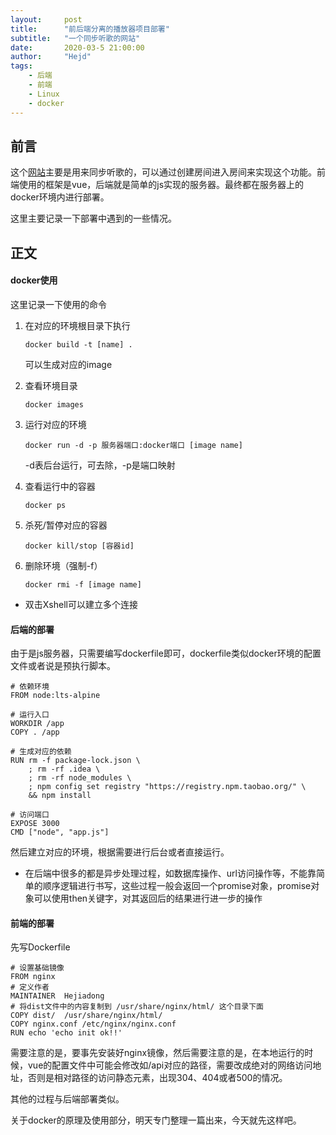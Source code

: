 ```yaml
---
layout:     post
title:      "前后端分离的播放器项目部署"
subtitle:   "一个同步听歌的网站"
date:       2020-03-5 21:00:00
author:     "Hejd"
tags:
    - 后端
    - 前端
    - Linux
    - docker
---
```



## 前言

这个[网站](http://112.125.88.184:8081/#/)主要是用来同步听歌的，可以通过创建房间进入房间来实现这个功能。前端使用的框架是vue，后端就是简单的js实现的服务器。最终都在服务器上的docker环境内进行部署。

这里主要记录一下部署中遇到的一些情况。



## 正文

#### docker使用

这里记录一下使用的命令

1. 在对应的环境根目录下执行

   ```shell
   docker build -t [name] .
   ```

   可以生成对应的image

2. 查看环境目录

   ```shell
   docker images
   ```

3. 运行对应的环境

   ```shell
   docker run -d -p 服务器端口:docker端口 [image name]
   ```

   -d表后台运行，可去除，-p是端口映射

4. 查看运行中的容器

   ```shell
   docker ps
   ```

5. 杀死/暂停对应的容器

   ```shell
   docker kill/stop [容器id]
   ```

6. 删除环境（强制-f）

   ```shell
   docker rmi -f [image name]
   ```

* 双击Xshell可以建立多个连接



#### 后端的部署

由于是js服务器，只需要编写dockerfile即可，dockerfile类似docker环境的配置文件或者说是预执行脚本。

```shell
# 依赖环境
FROM node:lts-alpine

# 运行入口
WORKDIR /app
COPY . /app

# 生成对应的依赖
RUN rm -f package-lock.json \
    ; rm -rf .idea \
    ; rm -rf node_modules \
    ; npm config set registry "https://registry.npm.taobao.org/" \
    && npm install

# 访问端口
EXPOSE 3000
CMD ["node", "app.js"]
```

然后建立对应的环境，根据需要进行后台或者直接运行。

* 在后端中很多的都是异步处理过程，如数据库操作、url访问操作等，不能靠简单的顺序逻辑进行书写，这些过程一般会返回一个promise对象，promise对象可以使用then关键字，对其返回后的结果进行进一步的操作



#### 前端的部署

先写Dockerfile

```shell
# 设置基础镜像
FROM nginx
# 定义作者
MAINTAINER  Hejiadong
# 将dist文件中的内容复制到 /usr/share/nginx/html/ 这个目录下面
COPY dist/  /usr/share/nginx/html/
COPY nginx.conf /etc/nginx/nginx.conf
RUN echo 'echo init ok!!'
```

需要注意的是，要事先安装好nginx镜像，然后需要注意的是，在本地运行的时候，vue的配置文件中可能会修改如/api对应的路径，需要改成绝对的网络访问地址，否则是相对路径的访问静态元素，出现304、404或者500的情况。

其他的过程与后端部署类似。



关于docker的原理及使用部分，明天专门整理一篇出来，今天就先这样吧。